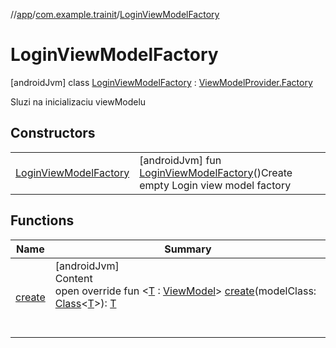 //[app](../../../index.md)/[com.example.trainit](../index.md)/[LoginViewModelFactory](index.md)



# LoginViewModelFactory  
 [androidJvm] class [LoginViewModelFactory](index.md) : [ViewModelProvider.Factory](https://developer.android.com/reference/kotlin/androidx/lifecycle/ViewModelProvider.Factory.html)

Sluzi na inicializaciu viewModelu

   


## Constructors  
  
| | |
|---|---|
| <a name="com.example.trainit/LoginViewModelFactory/LoginViewModelFactory/#/PointingToDeclaration/"></a>[LoginViewModelFactory](-login-view-model-factory.md)| <a name="com.example.trainit/LoginViewModelFactory/LoginViewModelFactory/#/PointingToDeclaration/"></a> [androidJvm] fun [LoginViewModelFactory](-login-view-model-factory.md)()Create empty Login view model factory   <br>|


## Functions  
  
|  Name |  Summary | 
|---|---|
| <a name="com.example.trainit/LoginViewModelFactory/create/#java.lang.Class[TypeParam(bounds=[androidx.lifecycle.ViewModel])]/PointingToDeclaration/"></a>[create](create.md)| <a name="com.example.trainit/LoginViewModelFactory/create/#java.lang.Class[TypeParam(bounds=[androidx.lifecycle.ViewModel])]/PointingToDeclaration/"></a>[androidJvm]  <br>Content  <br>open override fun <[T](create.md) : [ViewModel](https://developer.android.com/reference/kotlin/androidx/lifecycle/ViewModel.html)> [create](create.md)(modelClass: [Class](https://developer.android.com/reference/kotlin/java/lang/Class.html)<[T](create.md)>): [T](create.md)  <br><br><br>|

